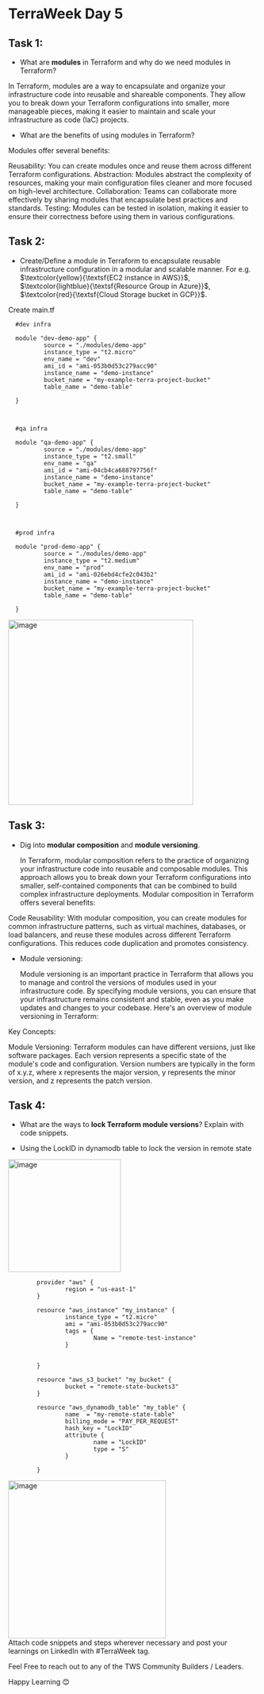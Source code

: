 # TerraWeek Day 5


## Task 1: 
- What are **modules** in Terraform and why do we need modules in Terraform?

In Terraform, modules are a way to encapsulate and organize your infrastructure code into reusable and shareable components. They allow you to break down your Terraform configurations into smaller, more manageable pieces, making it easier to maintain and scale your infrastructure as code (IaC) projects.

- What are the benefits of using modules in Terraform?

Modules offer several benefits:

Reusability: You can create modules once and reuse them across different Terraform configurations.
Abstraction: Modules abstract the complexity of resources, making your main configuration files cleaner and more focused on high-level architecture.
Collaboration: Teams can collaborate more effectively by sharing modules that encapsulate best practices and standards.
Testing: Modules can be tested in isolation, making it easier to ensure their correctness before using them in various configurations.

## Task 2: 
- Create/Define a module in Terraform to encapsulate reusable infrastructure configuration in a modular and scalable manner. For e.g. $\textcolor{yellow}{\textsf{EC2 instance in AWS}}$, $\textcolor{lightblue}{\textsf{Resource Group in Azure}}$, $\textcolor{red}{\textsf{Cloud Storage bucket in GCP}}$.

Create main.tf

      #dev infra
      
      module "dev-demo-app" {
              source = "./modules/demo-app"
              instance_type = "t2.micro"
              env_name = "dev"
              ami_id = "ami-053b0d53c279acc90"
              instance_name = "demo-instance"
              bucket_name = "my-example-terra-project-bucket"
              table_name = "demo-table"
      
      }
      
      
      
      #qa infra
      
      module "qa-demo-app" {
              source = "./modules/demo-app"
              instance_type = "t2.small"
              env_name = "qa"
              ami_id = "ami-04cb4ca688797756f"
              instance_name = "demo-instance"
              bucket_name = "my-example-terra-project-bucket"
              table_name = "demo-table"
      
      }
      
      
      
      #prod infra
      
      module "prod-demo-app" {
              source = "./modules/demo-app"
              instance_type = "t2.medium"
              env_name = "prod"
              ami_id = "ami-026ebd4cfe2c043b2"
              instance_name = "demo-instance"
              bucket_name = "my-example-terra-project-bucket"
              table_name = "demo-table"
      
      }

<img width="373" alt="image" src="https://github.com/ManishNegi963/TerraWeek/assets/124788172/92fa0399-0c83-4bcc-b737-e3fb088e3585">




## Task 3: 
- Dig into **modular composition** and **module versioning**.

  In Terraform, modular composition refers to the practice of organizing your infrastructure code into reusable and composable modules. This approach allows you to break down your Terraform configurations into smaller, self-contained components that can be combined to build complex infrastructure deployments. Modular composition in Terraform offers several benefits:

Code Reusability: With modular composition, you can create modules for common infrastructure patterns, such as virtual machines, databases, or load balancers, and reuse these modules across different Terraform configurations. This reduces code duplication and promotes consistency.

 * Module versioning:

   Module versioning is an important practice in Terraform that allows you to manage and control the versions of modules used in your infrastructure code. By specifying module versions, you can ensure that your infrastructure remains consistent and stable, even as you make updates and changes to your codebase. Here's an overview of module versioning in Terraform:

Key Concepts:

Module Versioning: Terraform modules can have different versions, just like software packages. Each version represents a specific state of the module's code and configuration. Version numbers are typically in the form of x.y.z, where x represents the major version, y represents the minor version, and z represents the patch version. 

## Task 4: 
- What are the ways to **lock Terraform module versions**? Explain with code snippets.

- Using the LockID in dynamodb table to lock the version in remote state
  
<img width="227" alt="image" src="https://github.com/ManishNegi963/TerraWeek/assets/124788172/5a9aabd0-3172-4515-af48-41755cbbc8d7">

            provider "aws" {
                    region = "us-east-1"
            }
            
            resource "aws_instance" "my_instance" {
                    instance_type = "t2.micro"
                    ami = "ami-053b0d53c279acc90"
                    tags = {
                            Name = "remote-test-instance"
                    }
            
            
            }
            
            resource "aws_s3_bucket" "my_bucket" {
                    bucket = "remote-state-buckets3"
            }
            
            resource "aws_dynamodb_table" "my_table" {
                    name  = "my-remote-state-table"
                    billing_mode = "PAY_PER_REQUEST"
                    hash_key = "LockID"
                    attribute {
                            name = "LockID"
                            type = "S"
                    }
            
            }
  

<img width="318" alt="image" src="https://github.com/ManishNegi963/TerraWeek/assets/124788172/0f21c57c-4ad3-46a4-b439-d45580aa2cca">


<br>
Attach code snippets and steps wherever necessary and post your learnings on LinkedIn with #TerraWeek tag.

Feel Free to reach out to any of the TWS Community Builders / Leaders.

Happy Learning 😊

